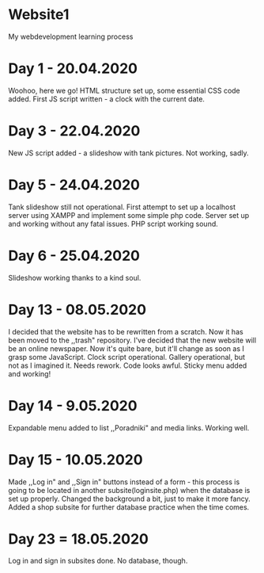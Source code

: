# Website1
My webdevelopment learning process

# Day 1 - 20.04.2020
Woohoo, here we go!
HTML structure set up, some essential CSS code added. First JS script written - a clock with the current date.

# Day 3 - 22.04.2020
New JS script added - a slideshow with tank pictures. Not working, sadly.

# Day 5 - 24.04.2020
Tank slideshow still not operational. First attempt to set up a localhost server using XAMPP and implement some simple php code.
Server set up and working without any fatal issues. PHP script working sound.

# Day 6 - 25.04.2020
Slideshow working thanks to a kind soul. 

# Day 13  - 08.05.2020
I decided that the website has to be rewritten from a scratch. Now it has been moved to the ,,trash" repository.
I've decided that the new website will be an online newspaper. Now it's quite bare, but it'll change as soon as I grasp some JavaScript. 
  Clock script operational.
  Gallery operational, but not as I imagined it. Needs rework.
  Code looks awful.
  Sticky menu added and working!
  
# Day 14 - 9.05.2020
Expandable menu added to list ,,Poradniki" and media links. Working well.

# Day 15 - 10.05.2020
Made ,,Log in" and ,,Sign in" buttons instead of a form - this process is going to be located in another subsite(loginsite.php) when the database is set up properly.
Changed the background a bit, just to make it more fancy.
Added a shop subsite for further database practice when the time comes.


# Day 23 = 18.05.2020
Log in and sign in subsites done. No database, though.
